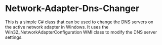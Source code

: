 # Network-Adapter-Dns-Changer
 
This is a simple C# class that can be used to change the DNS servers on the active network adapter in Windows. It uses the Win32_NetworkAdapterConfiguration WMI class to modify the DNS server settings.
